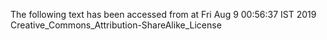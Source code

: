 The following text has been accessed from at Fri Aug 9 00:56:37 IST 2019
Creative_Commons_Attribution-ShareAlike_License
